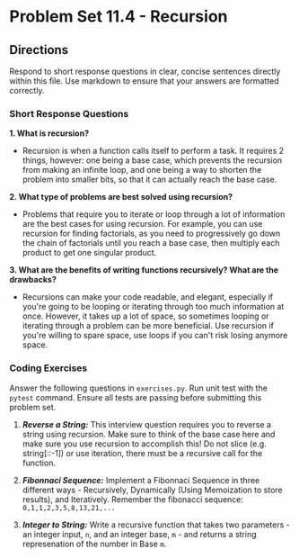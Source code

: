 # Problem Set 11.4 - Recursion

## Directions
Respond to short response questions in clear, concise sentences directly within this file. Use markdown to ensure that your answers are formatted correctly.

### Short Response Questions
**1. What is recursion?**
- Recursion is when a function calls itself to perform a task. It requires 2 things, however: one being a base case, which prevents the recursion from making an infinite loop, and one being a way to shorten the problem into smaller bits, so that it can actually reach the base case.

**2. What type of problems are best solved using recursion?**
- Problems that require you to iterate or loop through a lot of information are the best cases for using recursion. For example, you can use recursion for finding factorials, as you need to progressively go down the chain of factorials until you reach a base case, then multiply each product to get one singular product.

**3. What are the benefits of writing functions recursively? What are the drawbacks?**
- Recursions can make your code readable, and elegant, especially if you're going to be looping or iterating through too much information at once. However, it takes up a lot of space, so sometimes looping or iterating through a problem can be more beneficial. Use recursion if you're willing to spare space, use loops if you can't risk losing anymore space.

### Coding Exercises
Answer the following questions in `exercises.py`. Run unit test with the `pytest` command. Ensure all tests are passing before submitting this problem set.

1. **_Reverse a String:_** This interview question requires you to reverse a string using recursion. Make sure to think of the base case here and make sure you use recursion to accomplish this! Do not slice (e.g. string[::-1]) or use iteration, there must be a recursive call for the function.

2. **_Fibonnaci Sequence:_** Implement a Fibonnaci Sequence in three different ways - Recursively, Dynamically (Using Memoization to store results), and Iteratively. Remember the fibonacci sequence: `0,1,1,2,3,5,8,13,21,...`

3. **_Integer to String:_** Write a recursive function that takes two parameters - an integer input, `n`, and an integer base, `m` - and returns a string represenation of the number in Base `m`.
